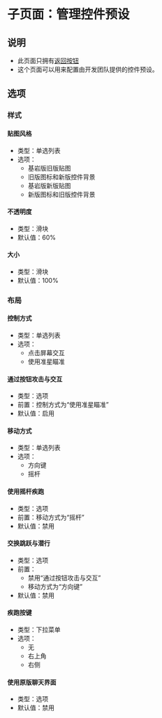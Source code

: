 # 子页面：管理控件预设

## 说明

- 此页面只拥有[返回按钮](/GUI/设置界面/界面框架.md#返回)
- 这个页面可以用来配置由开发团队提供的控件预设。

## 选项

### 样式

#### 贴图风格

- 类型：单选列表
- 选项：
  - 基岩版旧版贴图
  - 旧版图标和新版控件背景
  - 基岩版新版贴图
  - 新版图标和旧版控件背景

#### 不透明度

- 类型：滑块
- 默认值：60%

#### 大小

- 类型：滑块
- 默认值：100%

### 布局

#### 控制方式

- 类型：单选列表
- 选项：
  - 点击屏幕交互
  - 使用准星瞄准

#### 通过按钮攻击与交互

- 类型：选项
- 前置：控制方式为“使用准星瞄准”
- 默认值：启用

#### 移动方式

- 类型：单选列表
- 选项：
  - 方向键
  - 摇杆

#### 使用摇杆疾跑

- 类型：选项
- 前置：移动方式为“摇杆”
- 默认值：禁用

#### 交换跳跃与潜行

- 类型：选项
- 前置：
  - 禁用“通过按钮攻击与交互”
  - 移动方式为“方向键”
- 默认值：禁用

#### 疾跑按键

- 类型：下拉菜单
- 选项：
  - 无
  - 右上角
  - 右侧

#### 使用原版聊天界面

- 类型：选项
- 默认值：禁用
